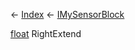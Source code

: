 ← [Index](Api-Index) ← [IMySensorBlock](Sandbox.ModAPI.Ingame.IMySensorBlock)

[float](System.Single) RightExtend